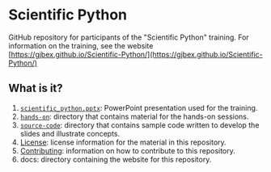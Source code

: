 # Scientific Python

GitHub repository for participants of the "Scientific Python" training.
For information on the training, see the website
[https://gjbex.github.io/Scientific-Python/](https://gjbex.github.io/Scientific-Python/)


## What is it?

1. [`scientific_python.pptx`](scientific_python.pptx): PowerPoint
   presentation used for the training.
1. [`hands-on`](hands-on): directory that contains material for the hands-on sessions.
1. [`source-code`](source-code): directory that contains sample code written to
   develop the slides and illustrate concepts.
1. [License](LICENSE): license information for the material in this repository.
1. [Contributing](CONTRIBUTING.md): information on how to contribute to this
   repository.
1. docs: directory containing the website for this repository.
